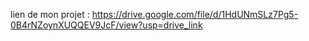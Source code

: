 lien de mon projet : https://drive.google.com/file/d/1HdUNmSLz7Pg5-0B4rNZoynXUQQEV9JcF/view?usp=drive_link